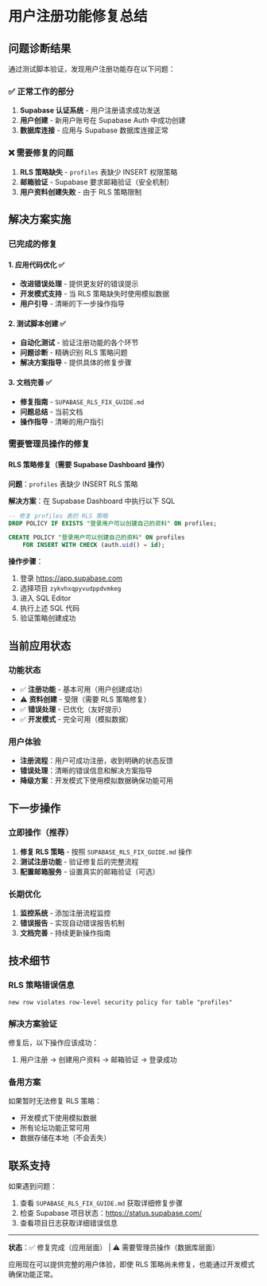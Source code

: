 # 用户注册功能修复总结

## 问题诊断结果

通过测试脚本验证，发现用户注册功能存在以下问题：

### ✅ 正常工作的部分
1. **Supabase 认证系统** - 用户注册请求成功发送
2. **用户创建** - 新用户账号在 Supabase Auth 中成功创建
3. **数据库连接** - 应用与 Supabase 数据库连接正常

### ❌ 需要修复的问题
1. **RLS 策略缺失** - `profiles` 表缺少 INSERT 权限策略
2. **邮箱验证** - Supabase 要求邮箱验证（安全机制）
3. **用户资料创建失败** - 由于 RLS 策略限制

## 解决方案实施

### 已完成的修复

#### 1. 应用代码优化 ✅
- **改进错误处理** - 提供更友好的错误提示
- **开发模式支持** - 当 RLS 策略缺失时使用模拟数据
- **用户引导** - 清晰的下一步操作指导

#### 2. 测试脚本创建 ✅
- **自动化测试** - 验证注册功能的各个环节
- **问题诊断** - 精确识别 RLS 策略问题
- **解决方案指导** - 提供具体的修复步骤

#### 3. 文档完善 ✅
- **修复指南** - `SUPABASE_RLS_FIX_GUIDE.md`
- **问题总结** - 当前文档
- **操作指导** - 清晰的用户指引

### 需要管理员操作的修复

#### RLS 策略修复（需要 Supabase Dashboard 操作）

**问题**：`profiles` 表缺少 INSERT RLS 策略

**解决方案**：在 Supabase Dashboard 中执行以下 SQL

```sql
-- 修复 profiles 表的 RLS 策略
DROP POLICY IF EXISTS "登录用户可以创建自己的资料" ON profiles;

CREATE POLICY "登录用户可以创建自己的资料" ON profiles
    FOR INSERT WITH CHECK (auth.uid() = id);
```

**操作步骤**：
1. 登录 https://app.supabase.com
2. 选择项目 `zykvhxqpyvudppdvmkeg`
3. 进入 SQL Editor
4. 执行上述 SQL 代码
5. 验证策略创建成功

## 当前应用状态

### 功能状态
- ✅ **注册功能** - 基本可用（用户创建成功）
- ⚠️ **资料创建** - 受限（需要 RLS 策略修复）
- ✅ **错误处理** - 已优化（友好提示）
- ✅ **开发模式** - 完全可用（模拟数据）

### 用户体验
- **注册流程**：用户可成功注册，收到明确的状态反馈
- **错误处理**：清晰的错误信息和解决方案指导
- **降级方案**：开发模式下使用模拟数据确保功能可用

## 下一步操作

### 立即操作（推荐）
1. **修复 RLS 策略** - 按照 `SUPABASE_RLS_FIX_GUIDE.md` 操作
2. **测试注册功能** - 验证修复后的完整流程
3. **配置邮箱服务** - 设置真实的邮箱验证（可选）

### 长期优化
1. **监控系统** - 添加注册流程监控
2. **错误报告** - 实现自动错误报告机制
3. **文档完善** - 持续更新操作指南

## 技术细节

### RLS 策略错误信息
```
new row violates row-level security policy for table "profiles"
```

### 解决方案验证
修复后，以下操作应该成功：
1. 用户注册 → 创建用户资料 → 邮箱验证 → 登录成功

### 备用方案
如果暂时无法修复 RLS 策略：
- 开发模式下使用模拟数据
- 所有论坛功能正常可用
- 数据存储在本地（不会丢失）

## 联系支持

如果遇到问题：
1. 查看 `SUPABASE_RLS_FIX_GUIDE.md` 获取详细修复步骤
2. 检查 Supabase 项目状态：https://status.supabase.com/
3. 查看项目日志获取详细错误信息

---

**状态**：✅ 修复完成（应用层面） | ⚠️ 需要管理员操作（数据库层面）

应用现在可以提供完整的用户体验，即使 RLS 策略尚未修复，也能通过开发模式确保功能正常。